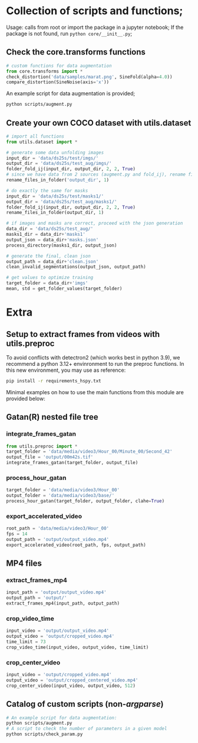 # Collection of scripts and functions;
Usage: calls from root or import the package in a jupyter notebook;
If the package is not found, run `python core/__init__.py`;


## Check the core.transforms functions
```python
# custom functions for data augmentation
from core.transforms import *
check_distortion('data/samples/marat.png', SineFold(alpha=4.0))
compare_distortion(SineNoise(axis='x'))
```

An example script for data augmentation is provided;
```bash
python scripts/augment.py
```

## Create your own COCO dataset with utils.dataset

```python
# import all functions
from utils.dataset import *

# generate some data unfolding images
input_dir = 'data/ds25s/test/imgs/'
output_dir = 'data/ds25s/test_aug/imgs/'
folder_fold_ij(input_dir, output_dir, 2, 2, True)
# since we have data from 2 sources (augment.py and fold_ij), rename files
rename_files_in_folder('output_dir', 1)

# do exactly the same for masks
input_dir = 'data/ds25s/test/masks1/'
output_dir = 'data/ds25s/test_aug/masks1/'
folder_fold_ij(input_dir, output_dir, 2, 2, True)
rename_files_in_folder(output_dir, 1)

# if images and masks are correct, proceed with the json generation
data_dir = 'data/ds25s/test_aug/'
masks1_dir = data_dir+'masks1'
output_json = data_dir+'masks.json'
process_directory(masks1_dir, output_json)

# generate the final, clean json
output_path = data_dir+'clean.json'
clean_invalid_segmentations(output_json, output_path)

# get values to optimize training
target_folder = data_dir+'imgs'
mean, std = get_folder_values(target_folder)
```


# Extra

## Setup to extract frames from videos with utils.preproc
To avoid conflicts with detectron2 (which works best in python 3.9), we recommend a python 3.12+ envinronment to run the preproc functions. In this new environment, you may use as reference:

```bash
pip install -r requirements_hspy.txt
```

Minimal examples on how to use the main functions from this module are provided below:

## Gatan(R) nested file tree
### integrate_frames_gatan
```python
from utils.preproc import *
target_folder = 'data/media/video3/Hour_00/Minute_00/Second_42'
output_file = 'output/00m42s.tif'
integrate_frames_gatan(target_folder, output_file)
```

### process_hour_gatan
```python
target_folder = 'data/media/video3/Hour_00'
output_folder = 'data/media/video3/base/'
process_hour_gatan(target_folder, output_folder, clahe=True)
```

### export_accelerated_video
```python
root_path = 'data/media/video3/Hour_00'
fps = 14
output_path = 'output/output_video.mp4' 
export_accelerated_video(root_path, fps, output_path)
```

## MP4 files
### extract_frames_mp4
```python
input_path = 'output/output_video.mp4'
output_path = 'output/'
extract_frames_mp4(input_path, output_path)
```

### crop_video_time
```python
input_video = 'output/output_video.mp4'
output_video = 'output/cropped_video.mp4'
time_limit = 73
crop_video_time(input_video, output_video, time_limit)
```

### crop_center_video
```python
input_video = 'output/cropped_video.mp4'
output_video = 'output/cropped_centered_video.mp4'
crop_center_video(input_video, output_video, 512)
```


## Catalog of custom scripts (non-*argparse*)
```bash
# An example script for data augmentation:
python scripts/augment.py
# A script to check the number of parameters in a given model
python scripts/check_param.py
```